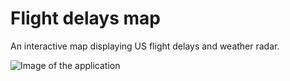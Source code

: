 # Flight delays map

An interactive map displaying US flight delays and weather radar.

![Image of the application](https://github.com/mevljas/Interaction-and-Information-Design/blob/main/Seminars/1.seminar/flights-delay-map/assets/image.png)
